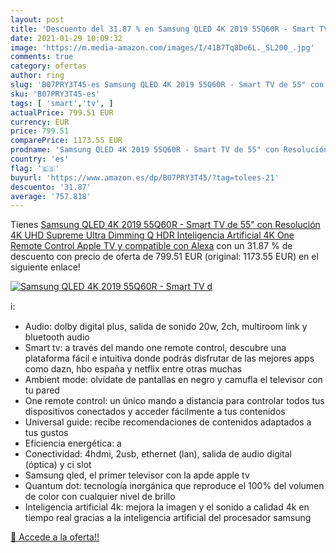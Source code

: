 ```yaml
---
layout: post
title: 'Descuento del 31.87 % en Samsung QLED 4K 2019 55Q60R - Smart TV d'
date: 2021-01-29 10:09:32
image: 'https://m.media-amazon.com/images/I/41B7Tq8De6L._SL200_.jpg'
comments: true
category: ofertas
author: ring
slug: 'B07PRY3T45-es Samsung QLED 4K 2019 55Q60R - Smart TV de 55" con...'
sku: 'B07PRY3T45-es'
tags: [ 'smart','tv', ]
actualPrice: 799.51 EUR
currency: EUR
price: 799.51
comparePrice: 1173.55 EUR
prodname: 'Samsung QLED 4K 2019 55Q60R - Smart TV de 55" con Resolución 4K UHD  Supreme Ultra Dimming  Q HDR  Inteligencia Artificial 4K  One Remote Control  Apple TV y compatible con Alexa'
country: 'es'
flag: '🇪🇸'
buyurl: 'https://www.amazon.es/dp/B07PRY3T45/?tag=tolees-21'
descuento: '31.87'
average: '757.818'
---
```


Tienes [Samsung QLED 4K 2019 55Q60R - Smart TV de 55" con Resolución 4K UHD  Supreme Ultra Dimming  Q HDR  Inteligencia Artificial 4K  One Remote Control  Apple TV y compatible con Alexa](https://www.amazon.es/dp/B07PRY3T45/?tag=tolees-21) con un 31.87 % de descuento con precio de oferta de 799.51 EUR (original: 1173.55 EUR) en el siguiente enlace!

[![Samsung QLED 4K 2019 55Q60R - Smart TV d](https://m.media-amazon.com/images/I/41B7Tq8De6L._SL200_.jpg)](https://www.amazon.es/dp/B07PRY3T45/?tag=tolees-21)

ℹ️:

- Audio: dolby digital plus, salida de sonido 20w, 2ch, multiroom link y bluetooth audio
- Smart tv: a través del mando one remote control, descubre una plataforma fácil e intuitiva donde podrás disfrutar de las mejores apps como dazn, hbo españa y netflix entre otras muchas
- Ambient mode: olvídate de pantallas en negro y camufla el televisor con tu pared
- One remote control: un único mando a distancia para controlar todos tus dispositivos conectados y acceder fácilmente a tus contenidos
- Universal guide: recibe recomendaciones de contenidos adaptados a tus gustos
- Eficiencia energética: a
- Conectividad: 4hdmi, 2usb, ethernet (lan), salida de audio digital (óptica) y ci slot
- Samsung qled, el primer televisor con la apde apple tv
- Quantum dot: tecnología inorgánica que reproduce el 100% del volumen de color con cualquier nivel de brillo
- Inteligencia artificial 4k: mejora la imagen y el sonido a calidad 4k en tiempo real gracias a la inteligencia artificial del procesador samsung

[🛒 Accede a la oferta!!](https://www.amazon.es/dp/B07PRY3T45/?tag=tolees-21)
